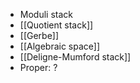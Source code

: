 - Moduli stack
- [[Quotient stack]]
- [[Gerbe]]
- [[Algebraic space]]
- [[Deligne-Mumford stack]]
- Proper: ?